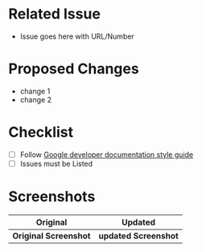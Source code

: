 # Related Issue
- Issue goes here with URL/Number

# Proposed Changes
- change 1
- change 2

# Checklist
- [ ] Follow [Google developer documentation style guide](https://developers.google.com/style)
- [ ] Issues must be Listed

# Screenshots

Original             |Updated
:-----------------------:|:-----------------:
**Original Screenshot** | **updated Screenshot**

